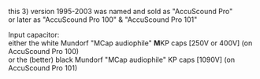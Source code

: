 this 3) version 1995-2003 was named and sold as \"AccuScound Pro\"  
or later as \"AccuScound Pro 100\" & \"AccuScound Pro 101\"  
  
Input capacitor:  
either the white Mundorf "MCap audiophile" **M**KP caps [250V or 400V] (on AccuScound Pro 100)  
or the (better) black Mundorf "MCap audiophile" KP caps [1090V] (on AccuScound Pro 101)  
